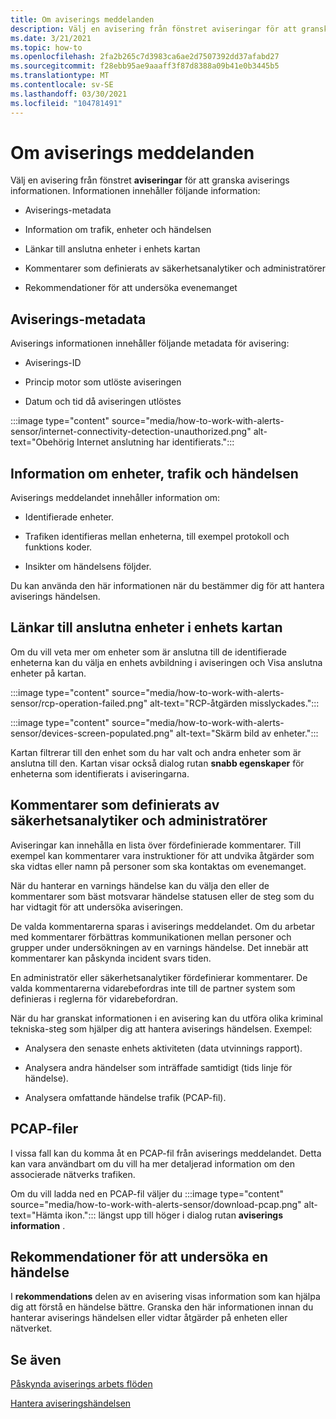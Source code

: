 ```yaml
---
title: Om aviserings meddelanden
description: Välj en avisering från fönstret aviseringar för att granska informationen.
ms.date: 3/21/2021
ms.topic: how-to
ms.openlocfilehash: 2fa2b265c7d3983ca6ae2d7507392dd37afabd27
ms.sourcegitcommit: f28ebb95ae9aaaff3f87d8388a09b41e0b3445b5
ms.translationtype: MT
ms.contentlocale: sv-SE
ms.lasthandoff: 03/30/2021
ms.locfileid: "104781491"
---
```

# <a name="about-alert-messages"></a>Om aviserings meddelanden

Välj en avisering från fönstret **aviseringar** för att granska aviserings informationen. Informationen innehåller följande information:

- Aviserings-metadata

- Information om trafik, enheter och händelsen

- Länkar till anslutna enheter i enhets kartan

- Kommentarer som definierats av säkerhetsanalytiker och administratörer

- Rekommendationer för att undersöka evenemanget

## <a name="alert-metadata"></a>Aviserings-metadata

Aviserings informationen innehåller följande metadata för avisering:

  - Aviserings-ID

  - Princip motor som utlöste aviseringen

  - Datum och tid då aviseringen utlöstes

:::image type="content" source="media/how-to-work-with-alerts-sensor/internet-connectivity-detection-unauthorized.png" alt-text="Obehörig Internet anslutning har identifierats.":::

## <a name="information-about-devices-traffic-and-the-event"></a>Information om enheter, trafik och händelsen

Aviserings meddelandet innehåller information om:

  - Identifierade enheter.

  - Trafiken identifieras mellan enheterna, till exempel protokoll och funktions koder.

  - Insikter om händelsens följder.

Du kan använda den här informationen när du bestämmer dig för att hantera aviserings händelsen.

## <a name="links-to-connected-devices-in-the-device-map"></a>Länkar till anslutna enheter i enhets kartan

Om du vill veta mer om enheter som är anslutna till de identifierade enheterna kan du välja en enhets avbildning i aviseringen och Visa anslutna enheter på kartan.

:::image type="content" source="media/how-to-work-with-alerts-sensor/rcp-operation-failed.png" alt-text="RCP-åtgärden misslyckades.":::

:::image type="content" source="media/how-to-work-with-alerts-sensor/devices-screen-populated.png" alt-text="Skärm bild av enheter.":::

Kartan filtrerar till den enhet som du har valt och andra enheter som är anslutna till den. Kartan visar också dialog rutan **snabb egenskaper** för enheterna som identifierats i aviseringarna.

## <a name="comments-defined-by-security-analysts-and-administrators"></a>Kommentarer som definierats av säkerhetsanalytiker och administratörer 

Aviseringar kan innehålla en lista över fördefinierade kommentarer. Till exempel kan kommentarer vara instruktioner för att undvika åtgärder som ska vidtas eller namn på personer som ska kontaktas om evenemanget.

När du hanterar en varnings händelse kan du välja den eller de kommentarer som bäst motsvarar händelse statusen eller de steg som du har vidtagit för att undersöka aviseringen.

De valda kommentarerna sparas i aviserings meddelandet. Om du arbetar med kommentarer förbättras kommunikationen mellan personer och grupper under undersökningen av en varnings händelse. Det innebär att kommentarer kan påskynda incident svars tiden.

En administratör eller säkerhetsanalytiker fördefinierar kommentarer. De valda kommentarerna vidarebefordras inte till de partner system som definieras i reglerna för vidarebefordran.

När du har granskat informationen i en avisering kan du utföra olika kriminal tekniska-steg som hjälper dig att hantera aviserings händelsen. Exempel:

- Analysera den senaste enhets aktiviteten (data utvinnings rapport). 

- Analysera andra händelser som inträffade samtidigt (tids linje för händelse). 

- Analysera omfattande händelse trafik (PCAP-fil).

## <a name="pcap-files"></a>PCAP-filer

I vissa fall kan du komma åt en PCAP-fil från aviserings meddelandet. Detta kan vara användbart om du vill ha mer detaljerad information om den associerade nätverks trafiken.

Om du vill ladda ned en PCAP-fil väljer du :::image type="content" source="media/how-to-work-with-alerts-sensor/download-pcap.png" alt-text="Hämta ikon."::: längst upp till höger i dialog rutan **aviserings information** .

## <a name="recommendations-for-investigating-an-event"></a>Rekommendationer för att undersöka en händelse 

I **rekommendations** delen av en avisering visas information som kan hjälpa dig att förstå en händelse bättre. Granska den här informationen innan du hanterar aviserings händelsen eller vidtar åtgärder på enheten eller nätverket.

## <a name="see-also"></a>Se även

[Påskynda aviserings arbets flöden](how-to-accelerate-alert-incident-response.md)

[Hantera aviseringshändelsen](how-to-manage-the-alert-event.md)
